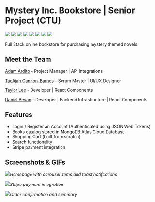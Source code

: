 # Mystery Inc. Bookstore | Senior Project (CTU)
<img src="https://img.shields.io/badge/JavaScript-F7DF1E?style=for-the-badge&logo=javascript&logoColor=black" /> <img src="https://img.shields.io/badge/HTML5-E34F26?style=for-the-badge&logo=html5&logoColor=white" /> <img src="https://img.shields.io/badge/CSS3-1572B6?style=for-the-badge&logo=css3&logoColor=white" /> <img src="https://img.shields.io/badge/React-20232A?style=for-the-badge&logo=react&logoColor=61DAFB" /> <img src="https://img.shields.io/badge/Node.js-43853D?style=for-the-badge&logo=node.js&logoColor=white" /> <img src="https://img.shields.io/badge/MongoDB-4EA94B?style=for-the-badge&logo=mongodb&logoColor=white" /> <img src="https://img.shields.io/badge/Express.js-404D59?style=for-the-badge" /> <img src="https://camo.githubusercontent.com/5e8e465612d10ddb4831b853b21cf9763eeb9f004b73f0fb7420ba8df14951c3/68747470733a2f2f696d672e736869656c64732e696f2f7374617469632f76313f7374796c653d666f722d7468652d6261646765266d6573736167653d53747269706526636f6c6f723d303038434444266c6f676f3d537472697065266c6f676f436f6c6f723d464646464646266c6162656c3d" />

Full Stack online bookstore for purchasing mystery themed novels.

## Meet the Team
[Adam Ardito](https://github.com/aardito2143) - Project Manager | API Integrations

[TaeAjah Cannon-Barnes](https://github.com/TaeLynne) - Scrum Master | UI/UX Designer

[Taylor Lee](https://github.com/TaylorLee23) - Developer | React Components

[Daniel Bevan](https://github.com/Dbevan770) - Developer | Backend Infrastructure | React Components

## Features
* Login / Register an Account (Authenticated using JSON Web Tokens)
* Books catalog stored in MongoDB Atlas Cloud Database
* Shopping Cart (built from scratch)
* Search functionality
* Stripe payment integration

## Screenshots & GIFs
<img src="https://drive.google.com/uc?export=view&id=13tg_AwGSOal7LWdKp2-yCdCv8hAa7_aw" />*Homepage with carousel items and toast notifcations*


<img src="https://drive.google.com/uc?export=view&id=1BpVznh_9Z5JPb270BXNVRoP6iatkJGtl" />*Stripe payment integration*


<img src="https://drive.google.com/uc?export=view&id=11lI09QHTWTFrKTD_wWXMQuPwsv90JC_7" />*Order confirmation and summary*

